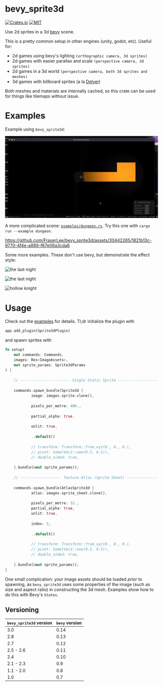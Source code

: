 # bevy_sprite3d
[![Crates.io](https://img.shields.io/crates/v/bevy_sprite3d.svg)](https://crates.io/crates/bevy_sprite3d)
[![MIT](https://img.shields.io/badge/License-MIT-yellow.svg)](./license.md)

Use 2d sprites in a 3d [bevy](https://bevyengine.org/) scene.

This is a pretty common setup in other engines (unity, godot, etc). Useful for:
- 2d games using bevy's lighting `(orthographic camera, 3d sprites)`
- 2d games with easier parallax and scale `(perspective camera, 3d sprites)`
- 2d games in a 3d world `(perspective camera, both 3d sprites and meshes)`
- 3d games with billboard sprites (a la
  [Delver](https://cdn.cloudflare.steamstatic.com/steam/apps/249630/ss_0187dc55d24155ca3944b4ccc827baf7832715a0.1920x1080.jpg))

Both meshes and materials are internally cached, so this crate can be used for
things like tilemaps without issue.

# Examples

Example using `bevy_sprite3d`:

![chaos](assets/example.gif)


A more complicated scene: [`examples/dungeon.rs`](./examples/dungeon.rs). Try
this one with `cargo run --example dungeon`.

https://github.com/FraserLee/bevy_sprite3d/assets/30442265/1821b13c-9770-4f4e-a889-f67e06a3cda6



Some more examples. These don't use bevy, but demonstrate the effect style:

![the last night](https://cdn.cloudflare.steamstatic.com/steam/apps/612400/extras/TLN_Crowd_01_compressed.png)

![the last night](https://cdn.cloudflare.steamstatic.com/steam/apps/612400/extras/TLN_Shootout_01_compressed.png)

![hollow knight](https://imgur.com/jVWzh4i.png)

# Usage

Check out the [examples](./examples) for details. Tl;dr initialize the plugin with
```rust
app.add_plugin(Sprite3dPlugin)
```
and spawn sprites with
```rust
fn setup(
    mut commands: Commands, 
    images: Res<ImageAssets>,
    mut sprite_params: Sprite3dParams
) {

    // ----------------------- Single Static Sprite ----------------------------

    commands.spawn_bundle(Sprite3d {
            image: images.sprite.clone(),

            pixels_per_metre: 400.,

            partial_alpha: true,

            unlit: true,

            ..default()

            // transform: Transform::from_xyz(0., 0., 0.),
            // pivot: Some(Vec2::new(0.5, 0.5)),
            // double_sided: true,

    }.bundle(&mut sprite_params));

    // ------------------- Texture Atlas (Sprite Sheet) ------------------------

    commands.spawn_bundle(AtlasSprite3d {
            atlas: images.sprite_sheet.clone(),

            pixels_per_metre: 32.,
            partial_alpha: true,
            unlit: true,

            index: 3,

            ..default()

            // transform: Transform::from_xyz(0., 0., 0.),
            // pivot: Some(Vec2::new(0.5, 0.5)),
            // double_sided: true,

    }.bundle(&mut sprite_params));
}
```

One small complication: your image assets should be loaded *prior* to spawning,
as `bevy_sprite3d` uses some properties of the image (such as size and aspect
ratio) in constructing the 3d mesh. Examples show how to do this with Bevy's
`States`.

## Versioning

| `bevy_sprite3d` version | `bevy` version |
|-------------------------|----------------|
| 3.0                     | 0.14           |
| 2.8                     | 0.13           |
| 2.7                     | 0.12           |
| 2.5 - 2.6               | 0.11           |
| 2.4                     | 0.10           |
| 2.1 - 2.3               | 0.9            |
| 1.1 - 2.0               | 0.8            |
| 1.0                     | 0.7            |

